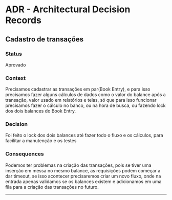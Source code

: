 # ADR - Architectural Decision Records

## Cadastro de transações

### Status

Aprovado

### Context

Precisamos cadastrar as transações em par(Book Entry), e para isso precisamos fazer alguns cálculos de dados como o valor do balance após a transação, valor usado em relatórios e telas, só que para isso funcionar precisamos fazer o cálculo no banco, ou na hora de busca, ou fazendo lock dos dois balances do Book Entry.

### Decision

Foi feito o lock dos dois balances até fazer todo o fluxo e os cálculos, para facilitar a manutenção e os testes

### Consequences

Podemos ter problemas na criação das transações, pois se tiver uma inserção em messa no mesmo balance, as requisições podem começar a dar timeout, se isso acontecer precisaremos criar um novo fluxo, onde na entrada apenas validamos se os balances existem e adicionamos em uma fila para a criação das transações no futuro.

---
